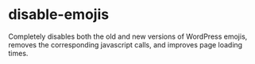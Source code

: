 # disable-emojis
Completely disables both the old and new versions of WordPress emojis, removes the corresponding javascript calls, and improves page loading times.
